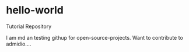 # hello-world
Tutorial Repository

I am md an testing githup for open-source-projects. Want to contribute to admidio....
